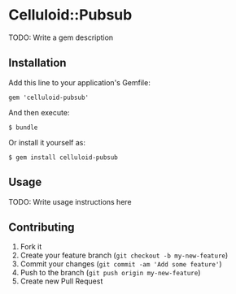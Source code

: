 # Celluloid::Pubsub

TODO: Write a gem description

## Installation

Add this line to your application's Gemfile:

    gem 'celluloid-pubsub'

And then execute:

    $ bundle

Or install it yourself as:

    $ gem install celluloid-pubsub

## Usage

TODO: Write usage instructions here

## Contributing

1. Fork it
2. Create your feature branch (`git checkout -b my-new-feature`)
3. Commit your changes (`git commit -am 'Add some feature'`)
4. Push to the branch (`git push origin my-new-feature`)
5. Create new Pull Request
